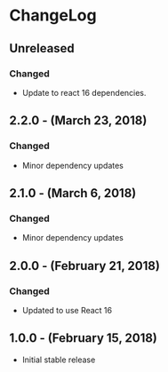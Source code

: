 ChangeLog
=========

Unreleased
-----------------
### Changed
* Update to react 16 dependencies.

2.2.0 - (March 23, 2018)
-----------------
### Changed
* Minor dependency updates 

2.1.0 - (March 6, 2018)
------------------
### Changed
* Minor dependency updates

2.0.0 - (February 21, 2018)
------------------
### Changed
* Updated to use React 16

1.0.0 - (February 15, 2018)
------------------
* Initial stable release
